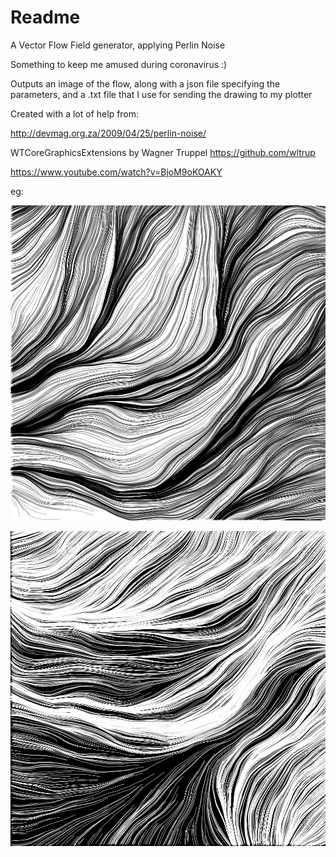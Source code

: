 #  Readme

A Vector Flow Field generator, applying Perlin Noise

Something to keep me amused during coronavirus :)

Outputs an image of the flow, along with a json file specifying the parameters, and a .txt file that I use for sending the drawing to my plotter

Created with a lot of help from:

http://devmag.org.za/2009/04/25/perlin-noise/

WTCoreGraphicsExtensions by Wagner Truppel
https://github.com/wltrup

https://www.youtube.com/watch?v=BjoM9oKOAKY

eg:

![Image](examples/image.png "Image")


![Image2](examples/image2.png "Image2")
